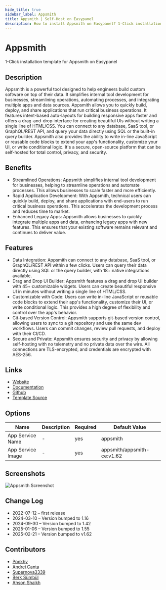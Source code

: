```yaml
---
hide_title: true
sidebar_label: Appsmith
title: Appsmith | Self-Host on Easypanel
description: How to install Appsmith on Easypanel? 1-Click installation template for Appsmith on Easypanel
---
```


<!-- generated -->

# Appsmith

1-Click installation template for Appsmith on Easypanel

## Description

Appsmith is a powerful tool designed to help engineers build custom software on top of their data. It simplifies internal tool development for businesses, streamlining operations, automating processes, and integrating multiple apps and data sources. Appsmith allows you to quickly build, deploy, and share applications that run critical business operations. It features intent-based auto-layouts for building responsive apps faster and offers a drag-and-drop interface for creating beautiful UIs without writing a single line of HTML/CSS. You can connect to any database, SaaS tool, or GraphQL/REST API, and query your data directly using SQL or the built-in query builder. Appsmith also provides the ability to write in-line JavaScript or reusable code blocks to extend your app&#39;s functionality, customize your UI, or write conditional logic. It&#39;s a secure, open-source platform that can be self-hosted for total control, privacy, and security.

## Benefits

- Streamlined Operations: Appsmith simplifies internal tool development for businesses, helping to streamline operations and automate processes. This allows businesses to scale faster and more efficiently.
- Rapid Application Development: With Appsmith, technical users can quickly build, deploy, and share applications with end-users to run critical business operations. This accelerates the development process and reduces time to market.
- Enhanced Legacy Apps: Appsmith allows businesses to quickly integrate multiple apps and data, enhancing legacy apps with new features. This ensures that your existing software remains relevant and continues to deliver value.

## Features

- Data Integration: Appsmith can connect to any database, SaaS tool, or GraphQL/REST API within a few clicks. Users can query their data directly using SQL or the query builder, with 18+ native integrations available.
- Drag and Drop UI Builder: Appsmith features a drag and drop UI builder with 45+ customizable widgets. Users can create beautiful responsive UI in minutes without writing a single line of HTML/CSS.
- Customizable with Code: Users can write in-line JavaScript or reusable code blocks to extend their app's functionality, customize their UI, or write conditional logic. This provides a high degree of flexibility and control over the app's behavior.
- Git-based Version Control: Appsmith supports git-based version control, allowing users to sync to a git repository and use the same dev workflows. Users can commit changes, review pull requests, and deploy with their CI/CD.
- Secure and Private: Appsmith ensures security and privacy by allowing self-hosting with no telemetry and no private data over the wire. All connections are TLS-encrypted, and credentials are encrypted with AES-256.

## Links

- [Website](https://www.appsmith.com/)
- [Documentation](https://docs.appsmith.com/)
- [Github](https://github.com/appsmithorg/appsmith)
- [Template Source](https://github.com/easypanel-io/templates/tree/main/templates/appsmith)

## Options

Name | Description | Required | Default Value
-|-|-|-
App Service Name | - | yes | appsmith
App Service Image | - | yes | appsmith/appsmith-ce:v1.62

## Screenshots

![Appsmith Screenshot](./assets/screenshot.png)

## Change Log

- 2022-07-12 – first release
- 2024-03-10 – Version bumped to 1.16
- 2024-09-30 – Version bumped to 1.42
- 2025-01-06 – Version bumped to 1.55
- 2025-02-21 – Version bumped to v1.62

## Contributors

- [Ponkhy](https://github.com/Ponkhy)
- [Andrei Canta](https://github.com/deiucanta)
- [Supernova3339](https://github.com/Supernova3339)
- [Berk Sümbül](https://github.com/BerkSMBL)
- [Ahson Shaikh](https://github.com/Ahson-Shaikh)
